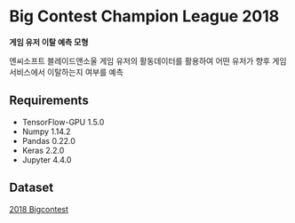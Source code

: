 # Big Contest Champion League 2018

**게임 유저 이탈 예측 모형**

엔씨소프트 블레이드앤소울 게임 유저의 활동데이터를 활용하여 어떤 유저가 향후 게임서비스에서 이탈하는지 여부를 예측

## Requirements
- TensorFlow-GPU 1.5.0
- Numpy 1.14.2
- Pandas 0.22.0
- Keras 2.2.0
- Jupyter 4.4.0

## Dataset
[2018 Bigcontest](http://www.bigcontest.or.kr/index.php)


